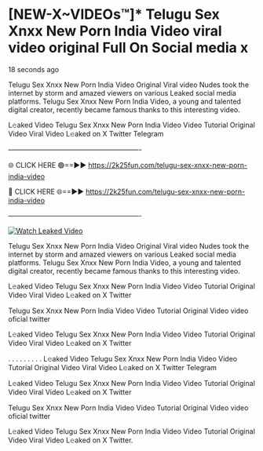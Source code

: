 # [NEW-X~VIDEOs™]* Telugu Sex Xnxx New Porn India Video viral video original Full On Social media x

18 seconds ago

Telugu Sex Xnxx New Porn India Video Original Viral video Nudes took the internet by storm and amazed viewers on various Leaked social media platforms. Telugu Sex Xnxx New Porn India Video, a young and talented digital creator, recently became famous thanks to this interesting video.

L𝚎aked Video Telugu Sex Xnxx New Porn India Video Video Tutorial Original Video Viral Video L𝚎aked on X Twitter Telegram

———————————————————-

🌐 CLICK HERE 🟢==►► https://2k25fun.com/telugu-sex-xnxx-new-porn-india-video

🔴 CLICK HERE 🌐==►► https://2k25fun.com/telugu-sex-xnxx-new-porn-india-video

———————————————————-

[![Watch Leaked Video](https://miro.medium.com/v2/resize:fit:828/format:webp/1*cilzJN44JGOrTw9NJCrNHA.gif "Watch Leaked Video")](https://2k25fun.com/telugu-sex-xnxx-new-porn-india-video)

Telugu Sex Xnxx New Porn India Video Original Viral video Nudes took the internet by storm and amazed viewers on various Leaked social media platforms. Telugu Sex Xnxx New Porn India Video, a young and talented digital creator, recently became famous thanks to this interesting video.

L𝚎aked Video Telugu Sex Xnxx New Porn India Video Video Tutorial Original Video Viral Video L𝚎aked on X Twitter

Telugu Sex Xnxx New Porn India Video Video Tutorial Original Video video oficial twitter

L𝚎aked Video Telugu Sex Xnxx New Porn India Video Video Tutorial Original Video Viral Video L𝚎aked on X Twitter

. . . . . . . . . L𝚎aked Video Telugu Sex Xnxx New Porn India Video Video Tutorial Original Video Viral Video L𝚎aked on X Twitter Telegram

L𝚎aked Video Telugu Sex Xnxx New Porn India Video Video Tutorial Original Video Viral Video L𝚎aked on X Twitter

Telugu Sex Xnxx New Porn India Video Video Tutorial Original Video video oficial twitter

L𝚎aked Video Telugu Sex Xnxx New Porn India Video Video Tutorial Original Video Viral Video L𝚎aked on X Twitter.
